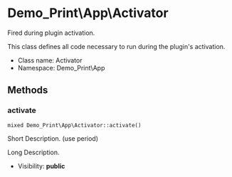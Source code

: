 Demo_Print\App\Activator
===============

Fired during plugin activation.

This class defines all code necessary to run during the plugin's activation.


* Class name: Activator
* Namespace: Demo_Print\App







Methods
-------


### activate

    mixed Demo_Print\App\Activator::activate()

Short Description. (use period)

Long Description.

* Visibility: **public**



